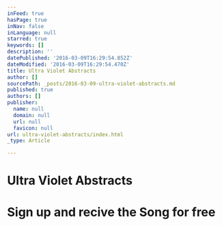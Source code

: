 ```yaml
---
inFeed: true
hasPage: true
inNav: false
inLanguage: null
starred: true
keywords: []
description: ''
datePublished: '2016-03-09T16:29:54.852Z'
dateModified: '2016-03-09T16:29:54.470Z'
title: Ultra Violet Abstracts
author: []
sourcePath: _posts/2016-03-09-ultra-violet-abstracts.md
published: true
authors: []
publisher:
  name: null
  domain: null
  url: null
  favicon: null
url: ultra-violet-abstracts/index.html
_type: Article

---
```

# Ultra Violet Abstracts

# Sign up and recive the Song for free